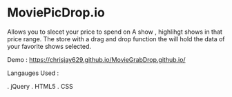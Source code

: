 # MoviePicDrop.io
Allows you to slecet your price to spend on A show , highlihgt shows in that price range. The store with a drag and drop function the will hold the data of your favorite shows selected.

  Demo : https://chrisjay629.github.io/MovieGrabDrop.github.io/
  
  
  Langauges Used :
  
  
  . jQuery
  . HTML5
  . CSS
  

